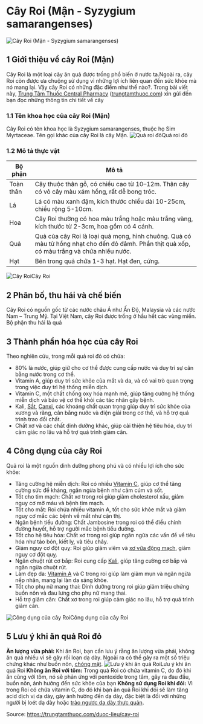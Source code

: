 # Cây Roi (Mận - Syzygium samarangenses)

![Cây Roi \(Mận - Syzygium samarangenses\)](https://trungtamthuoc.com/images/others/anh-bia-cay-roi-7717.jpg)
##  1 Giới thiệu về cây Roi (Mận)
Cây Roi là một loại cây ăn quả được trồng phổ biến ở nước ta.Ngoài ra, cây Roi còn được ưa chuộng sử dụng vì những lợi ích liên quan đến sức khỏe mà nó mang lại. Vậy cây Roi có những đặc điểm như thế nào?. Trong bài viết này, [Trung Tâm Thuốc Central Pharmacy](https://trungtamthuoc.com/ "Trung Tâm Thuốc Central Pharmacy") ([trungtamthuoc.com](https://trungtamthuoc.com/ "trungtamthuoc.com")) xin gửi đến bạn đọc những thông tin chi tiết về cây 
### 1.1 Tên khoa học của cây Roi (Mận)
Cây Roi có tên khoa học là Syzygium samarangenses, thuộc họ Sim Myrtaceae.
Tên gọi khác của cây Roi là cây Mận. 
![Quả roi đỏ](https://trungtamthuoc.com/images/item/qua-roi-do.jpg)Quả roi đỏ
### 1.2 Mô tả thực vật
Bộ phận | Mô tả  
---|---  
Toàn thân | Cây thuộc thân gỗ, có chiều cao từ 10–12m. Thân cây có vỏ cây màu xám hồng, rất dễ bong tróc.   
Lá  | Lá có màu xanh đậm, kích thước chiều dài 10-25cm, chiều rộng 5-10cm.   
Hoa | Cây Roi thường có hoa màu trắng hoặc màu trắng vàng, kích thước từ 2-3cm, hoa gồm có 4 cánh.  
Quả  | Quả của cây Roi là loại quả mọng, hình chuông. Quả có màu từ hồng nhạt cho đến đỏ đâmh. Phần thịt quả xốp, có màu trắng và chứa nhiều nước.  
Hạt | Bên trong quả chứa 1-3 hạt. Hạt đen, cứng.  
![Cây Roi](https://trungtamthuoc.com/images/item/cay-roi.jpg)Cây Roi
##  2 Phân bố, thu hái và chế biến
Cây Roi có nguồn gốc từ các nước châu Á như Ấn Độ, Malaysia và các nước Nam – Trung Mỹ.
Tại Việt Nam, cây Roi được trồng ở hầu hết các vùng miền. 
Bộ phận thu hái là quả
##  3 Thành phần hóa học của cây Roi
Theo nghiên cứu, trong mỗi quả roi đỏ có chứa:
  * 80% là nước, giúp giữ cho cơ thể được cung cấp nước và duy trì sự cân bằng nước trong cơ thể.
  * Vitamin A, giúp duy trì sức khỏe của mắt và da, và có vai trò quan trọng trong việc duy trì hệ thống miễn dịch.
  * Vitamin C, một chất chống oxy hóa mạnh mẽ, giúp tăng cường hệ thống miễn dịch và bảo vệ cơ thể khỏi các tác nhân gây bệnh.
  * Kali, [Sắt](https://trungtamthuoc.com/hoat-chat/sat "Sắt"), [Canxi](https://trungtamthuoc.com/hoat-chat/canxi "Canxi"), các khoáng chất quan trọng giúp duy trì sức khỏe của xương và răng, cân bằng nước và điện giải trong cơ thể, và hỗ trợ quá trình trao đổi chất.
  * Chất xơ và các chất dinh dưỡng khác, giúp cải thiện hệ tiêu hóa, duy trì cảm giác no lâu và hỗ trợ quá trình giảm cân.


##  4 Công dụng của cây Roi
Quả roi là một nguồn dinh dưỡng phong phú và có nhiều lợi ích cho sức khỏe:
  * Tăng cường hệ miễn dịch: Roi có nhiều [Vitamin C](https://trungtamthuoc.com/hoat-chat/vitamin-c "Vitamin C"), giúp cơ thể tăng cường sức đề kháng, ngăn ngừa bệnh như cảm cúm và sốt.
  * Tốt cho tim mạch: Chất xơ trong roi giúp giảm cholesterol xấu, giảm nguy cơ mỡ máu và bệnh tim mạch.
  * Tốt cho mắt: Roi chứa nhiều vitamin A, tốt cho sức khỏe mắt và giảm nguy cơ mắc các bệnh về mắt như cận thị.
  * Ngăn bệnh tiểu đường: Chất Jambosine trong roi có thể điều chỉnh đường huyết, hỗ trợ người mắc bệnh tiểu đường.
  * Tốt cho hệ tiêu hóa: Chất xơ trong roi giúp ngăn ngừa các vấn đề về tiêu hóa như táo bón, kiết lỵ, và tiêu chảy.
  * Giảm nguy cơ đột quỵ: Roi giúp giảm viêm và [xơ vữa động mạch](https://trungtamthuoc.com/bai-viet/vua-xo-dong-mach "xơ vữa động mạch"), giảm nguy cơ đột quỵ.
  * Ngăn chuột rút cơ bắp: Roi cung cấp [Kali](https://trungtamthuoc.com/hoat-chat/kali "Kali"), giúp tăng cường cơ bắp và ngăn ngừa chuột rút.
  * Làm đẹp da: [Vitamin A](https://trungtamthuoc.com/hoat-chat/vitamin-a "Vitamin A") và C trong roi giúp làm giảm mụn và ngăn ngừa nếp nhăn, mang lại làn da sáng khỏe.
  * Tốt cho phụ nữ mang thai: Dinh dưỡng trong roi giúp giảm triệu chứng buồn nôn và đau lưng cho phụ nữ mang thai.
  * Hỗ trợ giảm cân: Chất xơ trong roi giúp cảm giác no lâu, hỗ trợ quá trình giảm cân.


![Công dụng của cây Roi](https://trungtamthuoc.com/images/item/cong-dung-cay-roi.jpg)Công dụng của cây Roi
##  5 Lưu ý khi ăn quả Roi đỏ
**Ăn lượng vừa phải:** Khi ăn Roi, bạn cần lưu ý rằng ăn lượng vừa phải, không ăn quá nhiều vì sẽ gây rối loạn dạ dày. Ngoài ra có thể gây ra một số triệu chứng khác như buồn nôn, [chóng mặt](https://trungtamthuoc.com/bai-viet/chong-mat "chóng mặt").
![Lưu ý khi ăn quả Roi ](https://trungtamthuoc.com/images/item/luu-y-khi-an-qua-roi.jpg)Lưu ý khi ăn quả Roi 
**Không ăn Roi với tôm:** Trong quả Roi có chứa vitamin C, do đó khi ăn cùng với tôm, nó sẽ phản ứng với pentoxide trong tâm, gây ra đau đầu, buồn nôn, ảnh hưởng đến sức khỏe của bạn
**Không sử dụng Roi khi đói:** Vì trong Roi có chứa vitamin C, do đó khi bạn ăn quả Roi khi đói sẽ làm tăng acid dịch vị dạ dày, gây ảnh hưởng đến dạ dày, đặc biệt là đối với những người bị loét dạ dày hoặc [trào ngược dạ dày thực quản](https://trungtamthuoc.com/bai-viet/benh-trao-nguoc-da-day-thuc-quan "trào ngược dạ dày thực quản"). 


Source: https://trungtamthuoc.com/duoc-lieu/cay-roi